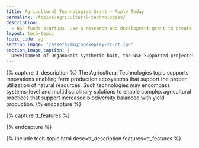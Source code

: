 ```yaml
---
title: Agricultural Technologies Grant – Apply Today
permalink: /topics/agricultural-technologies/
description:
  - NSF funds startups. Use a research and development grant to create agricultural technologies.
layout: tech-topic
topic_code: ag
section_image: "/assets/img/bg/kepley-2c-ct.jpg"
section_image_caption: |
  Development of OrganoBait synthetic bait, the NSF-Supported projected from Kepley BioSystems to provide an ocean-restorative alternative bait product
---
```

{% capture tt_description %}
The Agricultural Technologies topic supports innovations enabling farm production ecosystems that support the proper utilization of natural resources. Such technologies may encompass systems-level and multidisciplinary solutions to enable complex agricultural practices that support increased biodiversity balanced with yield production.
{% endcapture %}

{% capture tt_features %}
<!--<div class="usa-section usa-content usa-grid">
  <div class="image-video">
    <div class="usa-width-one-half">
      <h3>Biodegradable plastic made from waste methane</h3>
      <p>Mango Material is developing a biodegradable plastic from waste methane gas.</p>
      <p>To learn more visit: <a href="https://www.mangomaterials.com" target="_blank" rel="noopener">https://www.mangomaterials.com/</a></p>
    </div>
    <div class="usa-width-one-half">
      <iframe sandbox="allow-same-origin allow-scripts" title="Mango Materials" width="100%" height="250" src="https://www.youtube.com/embed/vi-TZY-uU_4" frameborder="0" allowfullscreen=""></iframe>
    </div>
  </div>
</div>-->
{% endcapture %}

{% include tech-topic.html desc=tt_description features=tt_features %}
